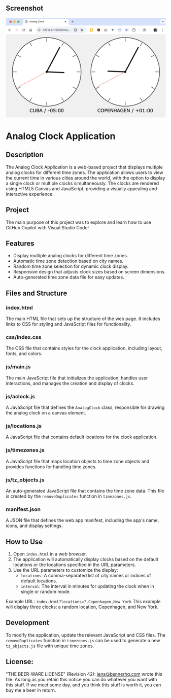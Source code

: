 ## Screenshot
![Analog Clock Screenshot](https://github.com/bennerhq/AClock/blob/main/images/screen-shot.png)

# Analog Clock Application 

## Description
The Analog Clock Application is a web-based project that displays multiple analog clocks for different time zones. The application allows users to view the current time in various cities around the world, with the option to display a single clock or multiple clocks simultaneously. The clocks are rendered using HTML5 Canvas and JavaScript, providing a visually appealing and interactive experience.

## Project 
The main purpose of this project was to explore and learn how to use GitHub Copilot with Visual Studio Code!

## Features
- Display multiple analog clocks for different time zones.
- Automatic time zone detection based on city names.
- Random time zone selection for dynamic clock display.
- Responsive design that adjusts clock sizes based on screen dimensions.
- Auto-generated time zone data file for easy updates.

## Files and Structure
### index.html
The main HTML file that sets up the structure of the web page. It includes links to CSS for styling and JavaScript files for functionality.

### css/index.css
The CSS file that contains styles for the clock application, including layout, fonts, and colors.

### js/main.js
The main JavaScript file that initializes the application, handles user interactions, and manages the creation and display of clocks.

### js/aclock.js
A JavaScript file that defines the `AnalogClock` class, responsible for drawing the analog clock on a canvas element.

### js/locations.js
A JavaScript file that contains default locations for the clock application.

### js/timezones.js
A JavaScript file that maps location objects to time zone objects and provides functions for handling time zones.

### js/tz_objects.js
An auto-generated JavaScript file that contains the time zone data. This file is created by the `removeDuplicates` function in `timezones.js`.

### manifest.json
A JSON file that defines the web app manifest, including the app's name, icons, and display settings.

## How to Use
1. Open `index.html` in a web browser.
2. The application will automatically display clocks based on the default locations or the locations specified in the URL parameters.
3. Use the URL parameters to customize the display:
   - `locations`: A comma-separated list of city names or indices of default locations.
   - `interval`: The interval in minutes for updating the clock when in single or random mode.

Example URL: `index.html?locations=?,Copenhagen,New York`
This example will display three clocks: a random location, Copenhagen, and New York.

## Development
To modify the application, update the relevant JavaScript and CSS files. The `removeDuplicates` function in `timezones.js` can be used to generate a new `tz_objects.js` file with unique time zones.

## License: 
"THE BEER-WARE LICENSE" (Revision 42):
<jens@bennerhq.com> wrote this file.  As long as you retain this notice you
can do whatever you want with this stuff. If we meet some day, and you think
this stuff is worth it, you can buy me a beer in return.   
